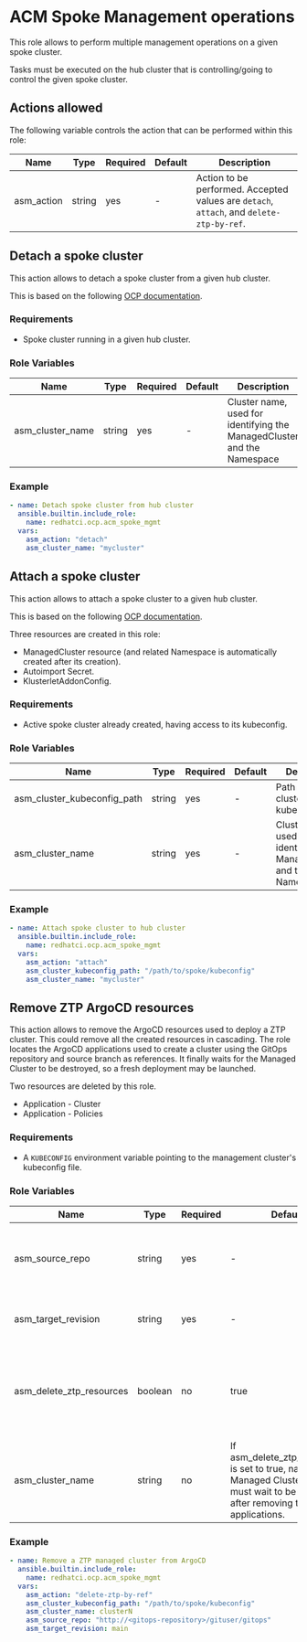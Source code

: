 # ACM Spoke Management operations

This role allows to perform multiple management operations on a given spoke cluster.

Tasks must be executed on the hub cluster that is controlling/going to control the given spoke cluster.

## Actions allowed

The following variable controls the action that can be performed within this role:

Name                         | Type   | Required | Default                                            | Description
---------------------------- | ------ | -------- | -------------------------------------------------- | ------------------------------------------------------------
asm_action                   | string | yes      | -                                                  | Action to be performed. Accepted values are `detach`, `attach`, and `delete-ztp-by-ref`.

## Detach a spoke cluster

This action allows to detach a spoke cluster from a given hub cluster.

This is based on the following [OCP documentation](https://docs.redhat.com/en/documentation/red_hat_advanced_cluster_management_for_kubernetes/2.5/html/clusters/managing-your-clusters#remove-a-cluster-by-using-the-cli).

### Requirements

* Spoke cluster running in a given hub cluster.

### Role Variables

Name                        | Type   | Required | Default                                            | Description
--------------------------- | ------ | -------- | -------------------------------------------------- | -------------------------------------------------------------
asm_cluster_name            | string | yes      | -                                                  | Cluster name, used for identifying the ManagedCluster and the Namespace

### Example

```yaml
- name: Detach spoke cluster from hub cluster
  ansible.builtin.include_role:
    name: redhatci.ocp.acm_spoke_mgmt
  vars:
    asm_action: "detach"
    asm_cluster_name: "mycluster"
```

## Attach a spoke cluster

This action allows to attach a spoke cluster to a given hub cluster.

This is based on the following [OCP documentation](https://docs.redhat.com/en/documentation/red_hat_advanced_cluster_management_for_kubernetes/2.5/html/clusters/managing-your-clusters#importing-a-target-managed-cluster-to-the-hub-cluster).

Three resources are created in this role:

- ManagedCluster resource (and related Namespace is automatically created after its creation).
- Autoimport Secret.
- KlusterletAddonConfig.

### Requirements

* Active spoke cluster already created, having access to its kubeconfig.

### Role Variables

Name                         | Type   | Required | Default                                            | Description
---------------------------- | ------ | -------- | -------------------------------------------------- | ------------------------------------------------------------
asm_cluster_kubeconfig_path  | string | yes      | -                                                  | Path to spoke cluster's kubeconfig file
asm_cluster_name             | string | yes      | -                                                  | Cluster name, used for identifying the ManagedCluster and the Namespace


### Example

```yaml
- name: Attach spoke cluster to hub cluster
  ansible.builtin.include_role:
    name: redhatci.ocp.acm_spoke_mgmt
  vars:
    asm_action: "attach"
    asm_cluster_kubeconfig_path: "/path/to/spoke/kubeconfig"
    asm_cluster_name: "mycluster"
```

## Remove ZTP ArgoCD resources

This action allows to remove the ArgoCD resources used to deploy a ZTP cluster. This could remove all the created resources in cascading. The role locates the ArgoCD applications used to create a cluster using the GitOps repository and source branch as references. It finally waits for the Managed Cluster to be destroyed, so a fresh deployment may be launched.

Two resources are deleted by this role.

- Application - Cluster
- Application - Policies

### Requirements

* A `KUBECONFIG` environment variable pointing to the management cluster's kubeconfig file.

### Role Variables

Name                         | Type   | Required | Default                                            | Description
---------------------------- | ------ | -------- | -------------------------------------------------- | ------------------------------------------------------------
asm_source_repo              | string | yes      | -                                                  | GitOps repository that was used to deploy the ZTP cluster
asm_target_revision          | string | yes      | -                                                  | Branch used to deploy the ZTP cluster
asm_delete_ztp_resources     | boolean| no       | true                                               | Deletes the ArgoCD applications and all the related cluster deployments resources
asm_cluster_name             | string | no       | If asm_delete_ztp_resources is set to true, name of the Managed Cluster the role must wait to be destroyed after removing the GitOps applications.

### Example

```yaml
- name: Remove a ZTP managed cluster from ArgoCD
  ansible.builtin.include_role:
    name: redhatci.ocp.acm_spoke_mgmt
  vars:
    asm_action: "delete-ztp-by-ref"
    asm_cluster_kubeconfig_path: "/path/to/spoke/kubeconfig"
    asm_cluster_name: clusterN
    asm_source_repo: "http://<gitops-repository>/gituser/gitops"
    asm_target_revision: main
```
